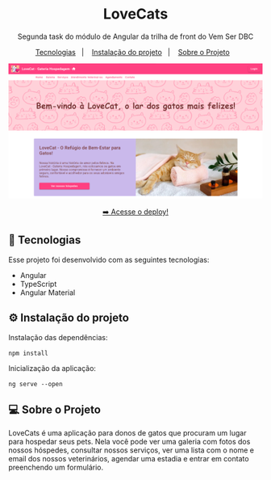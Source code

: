 <h1 align="center"> LoveCats</h1>

<p align="center">
Segunda task do módulo de Angular da trilha de front do Vem Ser DBC
</p>

<p align="center">
  <a href="#-tecnologias">Tecnologias</a>&nbsp;&nbsp;&nbsp;|&nbsp;&nbsp;&nbsp;
    <a href="#-instalacao-do-projeto">Instalação do projeto</a>&nbsp;&nbsp;&nbsp;|&nbsp;&nbsp;&nbsp;
  <a href="#-sobre-o-projeto">Sobre o Projeto</a>&nbsp;&nbsp;&nbsp;
</p>

<p align="center">
  <img alt="imagem do site pronto no vercel" src="./src/assets/previewLoveCats.png">
</p>

<p align="center">
  <a href="https://lovecats-ten.vercel.app/" target="_blank">➡️ Acesse o deploy!</a>
</p>

## 🚀 Tecnologias

Esse projeto foi desenvolvido com as seguintes tecnologias:

- Angular
- TypeScript
- Angular Material

## ⚙️ Instalação do projeto

Instalação das dependências:
```
npm install
```

Inicialização da aplicação:
```
ng serve --open
```


## 💻 Sobre o Projeto

LoveCats é uma aplicação para donos de gatos que procuram um lugar para hospedar seus pets. Nela você pode ver uma galeria com fotos dos nossos hóspedes, consultar nossos serviços, ver uma lista com o nome e email dos nossos veterinários, agendar uma estadia e entrar em contato preenchendo um formulário.